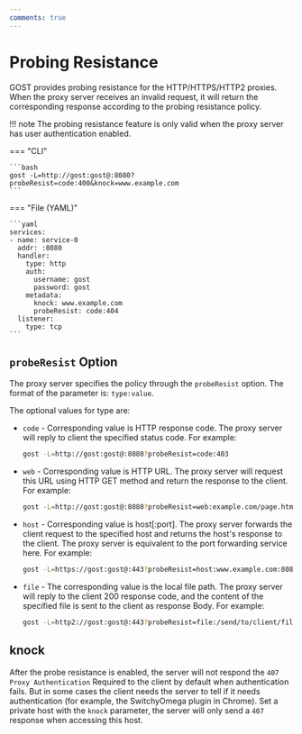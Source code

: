 ```yaml
---
comments: true
---
```


# Probing Resistance

GOST provides probing resistance for the HTTP/HTTPS/HTTP2 proxies. When the proxy server receives an invalid request, it will return the corresponding response according to the probing resistance policy.

!!! note
    The probing resistance feature is only valid when the proxy server has user authentication enabled.

=== "CLI"

    ```bash
    gost -L=http://gost:gost@:8080?probeResist=code:400&knock=www.example.com
    ```
    
=== "File (YAML)"

    ```yaml
    services:
    - name: service-0
      addr: :8080
      handler:
        type: http
        auth:
          username: gost
          password: gost
        metadata:
          knock: www.example.com
          probeResist: code:404
      listener:
        type: tcp
    ```

## `probeResist` Option

The proxy server specifies the policy through the `probeResist` option. The format of the parameter is: `type:value`.

The optional values for type are:

* `code` - Corresponding value is HTTP response code. The proxy server will reply to client the specified status code. For example:
    ```bash
    gost -L=http://gost:gost@:8080?probeResist=code:403
    ```

* `web` - Corresponding value is HTTP URL. The proxy server will request this URL using HTTP GET method and return the response to the client. For example:
    ```bash
    gost -L=http://gost:gost@:8080?probeResist=web:example.com/page.html
    ```

* `host` - Corresponding value is host[:port]. The proxy server forwards the client request to the specified host and returns the host's response to the client. The proxy server is equivalent to the port forwarding service here. For example:
	```bash
	gost -L=https://gost:gost@:443?probeResist=host:www.example.com:8080
	```

* `file` - The corresponding value is the local file path. The proxy server will reply to the client 200 response code, and the content of the specified file is sent to the client as response Body. For example:
	```bash
	gost -L=http2://gost:gost@:443?probeResist=file:/send/to/client/file.txt
	```

## knock

After the probe resistance is enabled, the server will not respond the `407 Proxy Authentication` Required to the client by default when authentication fails. But in some cases the client needs the server to tell if it needs authentication (for example, the SwitchyOmega plugin in Chrome). Set a private host with the `knock` parameter, the server will only send a `407` response when accessing this host.